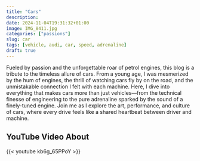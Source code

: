 ```yaml
---
title: "Cars"
description: 
date: 2024-11-04T19:31:32+01:00
image: IMG_8411.jpg
categories: ["passions"]
slug: car
tags: [vehicle, audi, car, speed, adrenaline]
draft: true
---
```


Fueled by passion and the unforgettable roar of petrol engines, this blog is a tribute to the timeless allure of cars. From a young age, I was mesmerized by the hum of engines, the thrill of watching cars fly by on the road, and the unmistakable connection I felt with each machine. Here, I dive into everything that makes cars more than just vehicles—from the technical finesse of engineering to the pure adrenaline sparked by the sound of a finely-tuned engine. Join me as I explore the art, performance, and culture of cars, where every drive feels like a shared heartbeat between driver and machine.


## YouTube Video About

{{< youtube kb6g_65PPoY >}}